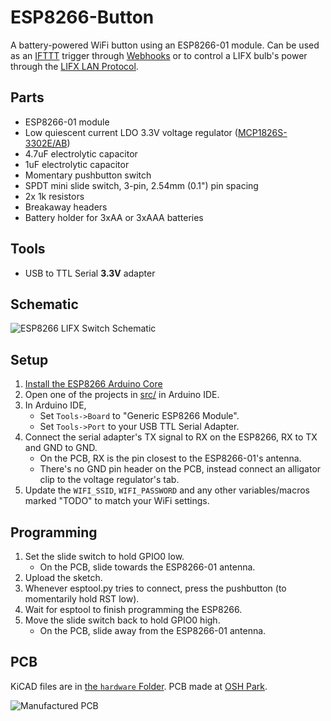 # ESP8266-Button

A battery-powered WiFi button using an ESP8266-01 module.  Can be used as an [IFTTT](https://ifttt.com/) trigger through 
[Webhooks](https://ifttt.com/maker_webhooks) or to 
control a LIFX bulb's power through the 
[LIFX LAN Protocol](https://lan.developer.lifx.com/).


## Parts

- ESP8266-01 module
- Low quiescent current LDO 3.3V voltage regulator ([MCP1826S-3302E/AB](https://www.mouser.com/ProductDetail/579-MCP1826S-3302EAB))
- 4.7uF electrolytic capacitor
- 1uF electrolytic capacitor
- Momentary pushbutton switch
- SPDT mini slide switch, 3-pin, 2.54mm (0.1") pin spacing
- 2x 1k resistors
- Breakaway headers
- Battery holder for 3xAA or 3xAAA batteries

## Tools

- USB to TTL Serial **3.3V** adapter

## Schematic

![ESP8266 LIFX Switch Schematic](../assets/Schematic.png?raw=true)

## Setup

1. [Install the ESP8266 Arduino Core](https://github.com/esp8266/Arduino#installing-with-boards-manager)
2. Open one of the projects in [src/](./src/) in Arduino IDE.
3. In Arduino IDE,
	- Set `Tools->Board` to "Generic ESP8266 Module".
	- Set `Tools->Port` to your USB TTL Serial Adapter.
4. Connect the serial adapter's TX signal to RX on the ESP8266, RX to TX and 
GND to GND.
	- On the PCB, RX is the pin closest to the ESP8266-01's antenna.
    - There's no GND pin header on the PCB, instead connect an alligator clip 
 	to the voltage regulator's tab.
5. Update the `WIFI_SSID`, `WIFI_PASSWORD` and any other variables/macros marked
"TODO" to match your WiFi settings.

## Programming

1. Set the slide switch to hold GPIO0 low.
	- On the PCB, slide towards the ESP8266-01 antenna.
2. Upload the sketch.
3. Whenever esptool.py tries to connect, press the pushbutton (to momentarily
hold RST low).
4. Wait for esptool to finish programming the ESP8266.
5. Move the slide switch back to hold GPIO0 high.
	- On the PCB, slide away from the ESP8266-01 antenna.

## PCB

KiCAD files are in [the `hardware` Folder](./hardware).  PCB made at [OSH Park](https://oshpark.com/).

![Manufactured PCB](../assets/PCB.jpg?raw=true)

